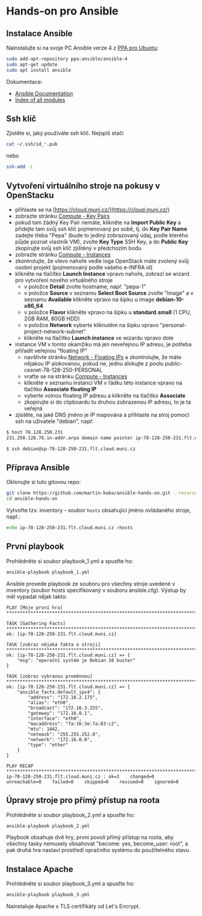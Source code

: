 # Hands-on pro Ansible

## Instalace Ansible
Nainstalujte si na svoje PC Ansible verze 4 z [PPA pro Ubuntu](https://launchpad.net/~ansible/+archive/ubuntu/ansible-4):

```bash
sudo add-apt-repository ppa:ansible/ansible-4
sudo apt-get update
sudo apt install ansible
```

Dokumentace:
- [Ansible Documentation](https://docs.ansible.com/ansible/latest/)
- [Index of all modules](https://docs.ansible.com/ansible/latest/collections/index_module.html#ansible-builtin)

## Ssh klíč

Zjistěte si, jaký používáte ssh klíč. Nejspíš stačí
```bash
cat ~/.ssh/id_*.pub
```
nebo
```bash
ssh-add -L
```

## Vytvoření virtuálního stroje na pokusy v OpenStacku

- přihlaste se na [https://cloud.muni.cz/](https://cloud.muni.cz/)
- zobrazte stránku [Compute - Key Pairs](https://dashboard.cloud.muni.cz/project/key_pairs)
- pokud tam žádný Key Pair nemáte, klikněte na **Import Public Key** a přidejte tam svůj ssh klíč pojmenovaný po sobě, tj. do **Key Pair Name** zadejte třeba "Pepa" (bude to jediný zobrazovaný údaj, podle kterého půjde poznat vlastník VM), zvolte **Key Type** SSH Key, a do **Public Key** zkopírujte svůj ssh klíč zjištěný v předchozím bodu
- zobrazte stránku [Compute - Instances](https://dashboard.cloud.muni.cz/project/instances/)
- zkontrolujte, že vlevo nahoře vedle loga OpenStack máte zvolený svůj osobní projekt (pojmenovaný podle vašeho e-INFRA id) 
- klikněte na tlačítko **Launch Instance** vpravo nahoře, zobrazí se wizard pro vytvoření nového virtuálného stroje
  - v položce **Detail** zvolte hostname, např. "pepa-1"
  - v položce **Source** v seznamu **Select Boot Source** zvolte "Image" a v seznamu **Available** klikněte vpravo na šipku u image **debian-10-x86_64**
  - v položce **Flavor** klikněte vpravo na šipku u **standard.small** (1 CPU, 2GB RAM, 80GB HDD)
  - v položce **Network** vyberte kliknutém na šipku vpravo "personal-project-network-subnet"
  - klikněte na tlačítko **Launch instance** ve wizardu vpravo dole
- instance VM v tomto okamžiku má jen neveřejnou IP adresu, je potřeba přiřadit veřejnou "floating IP" 
  - navštivte stránku [Network - Floating IPs](https://dashboard.cloud.muni.cz/project/floating_ips/) a zkontrolujte, že máte nějakou IP alokovanou, pokud ne, jednu alokujte z poolu public-cesnet-78-128-250-PERSONAL 
  - vraťte se na stránku [Compute - Instances](https://dashboard.cloud.muni.cz/project/instances/)
  - klikněte v seznamu instancí VM v řádku této instance vpravo na tlačítko **Associate floating IP**
  - vyberte volnou floating IP adresu a klikněte na tlačítko **Associate**
  - zkopírujte si do clipboardu tu druhou zobrazenou IP adresu, to je ta veřejná
- zjistěte, na jaké DNS jméno je IP mapována a přihlaste na stroj pomocí ssh na uživatele "debian", např:
```bash
$ host 78.128.250.231
231.250.128.78.in-addr.arpa domain name pointer ip-78-128-250-231.flt.cloud.muni.cz.

$ ssh debian@ip-78-128-250-231.flt.cloud.muni.cz

```
## Příprava Ansible

Oklonujte si tuto gitovou repo: 
```bash
git clone https://github.com/martin-kuba/ansible-hands-on.git --recurse-submodules
cd ansible-hands-on
```

Vytvořte tzv. inventory - soubor `hosts` obsahující jméno ovládaného stroje, např.:
```bash
echo ip-78-128-250-231.flt.cloud.muni.cz >hosts
```

## První playbook

Prohlédněte si soubor playbook_1.yml a spusťte ho:
```bash
ansible-playbook playbook_1.yml
```

Ansible provede playbook ze souboru pro všechny stroje uvedené v inventory (soubor hosts specifikovaný v souboru ansible.cfg).
Výstup by měl vypadat nějak takto:

```
PLAY [Moje první hra] ***************************************************************************************************************************************************************************************************

TASK [Gathering Facts] **************************************************************************************************************************************************************************************************
ok: [ip-78-128-250-231.flt.cloud.muni.cz]

TASK [zobraz nějaká fakta o stroji] *************************************************************************************************************************************************************************************
ok: [ip-78-128-250-231.flt.cloud.muni.cz] => {
    "msg": "operační systém je Debian 10 buster"
}

TASK [zobraz vybranou proměnnou] ****************************************************************************************************************************************************************************************
ok: [ip-78-128-250-231.flt.cloud.muni.cz] => {
    "ansible_facts.default_ipv4": {
        "address": "172.16.2.175",
        "alias": "eth0",
        "broadcast": "172.16.3.255",
        "gateway": "172.16.0.1",
        "interface": "eth0",
        "macaddress": "fa:16:3e:7a:83:c2",
        "mtu": 1442,
        "netmask": "255.255.252.0",
        "network": "172.16.0.0",
        "type": "ether"
    }
}

PLAY RECAP **************************************************************************************************************************************************************************************************************
ip-78-128-250-231.flt.cloud.muni.cz : ok=3    changed=0    unreachable=0    failed=0    skipped=0    rescued=0    ignored=0   

```

## Úpravy stroje pro přímý přístup na roota

Prohlédněte si soubor playbook_2.yml a spusťte ho:  
```bash
ansible-playbook playbook_2.yml
```

Playbook obsahuje dvě hry, první povolí přímý přístup na roota, aby všechny tasky nemusely obsahovat "become: yes, become_user: root",
a pak druhá hra nastaví prostředí opračního systému do použitelného stavu.

## Instalace Apache

Prohlédněte si soubor playbook_3.yml a spusťte ho:
```bash
ansible-playbook playbook_3.yml
```

Nainstaluje Apache s TLS certifikáty od Let's Encrypt.
